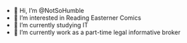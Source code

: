 - 👋 Hi, I’m @NotSoHumble
- 👀 I’m interested in Reading Easterner Comics
- 🌱 I’m currently studying IT
- 💞️ I’m currently work as a part-time legal informative broker

<!---
NotSoHumble/NotSoHumble is a ✨ special ✨ repository because its `README.md` (this file) appears on your GitHub profile.
You can click the Preview link to take a look at your changes.
--->
